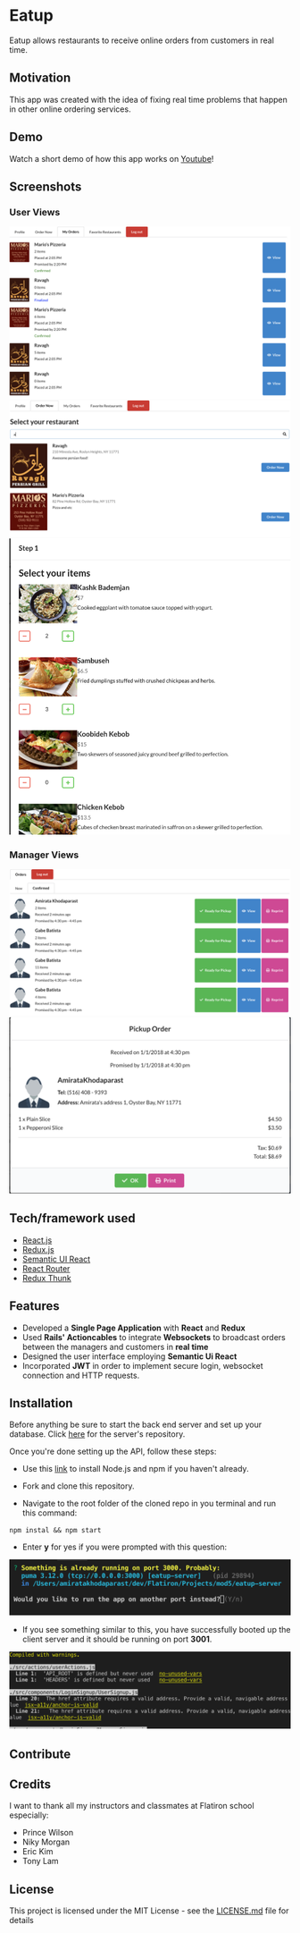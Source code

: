 # Eatup

Eatup allows restaurants to receive online orders from customers in real time.

## Motivation

This app was created with the idea of fixing real time problems that happen in other online ordering services.

## Demo

Watch a short demo of how this app works on [Youtube](https://youtu.be/O9pYRAWddMY)!

## Screenshots

### User Views

![My orders](src/assets/images/readme/user_my_orders.png)
![Searched restaurants](src/assets/images/readme/user_searched_restaurants.png)
![Order: first step](src/assets/images/readme/user_select_items.png)

### Manager Views

![My orders](src/assets/images/readme/manager_my_orders.png)
![View order](src/assets/images/readme/manager_view_order.png)

## Tech/framework used

- [React.js](https://reactjs.org/)
- [Redux.js](https://redux.js.org/)
- [Semantic UI React](https://react.semantic-ui.com/)
- [React Router](https://github.com/ReactTraining/react-router/tree/master/packages/react-router-dom)
- [Redux Thunk](https://github.com/reduxjs/redux-thunk)

## Features

- Developed a **Single Page Application** with **React** and **Redux**
- Used **Rails' Actioncables** to integrate **Websockets** to broadcast orders between the managers and customers in **real time**
- Designed the user interface employing **Semantic Ui React**
- Incorporated **JWT** in order to implement secure login, websocket connection and HTTP requests.

## Installation

Before anything be sure to start the back end server and set up your database. Click [here](http://github.com/amiratak88/eatup-server) for the server's repository.

Once you're done setting up the API, follow these steps:

- Use this [link](https://nodejs.org/en/download/) to install Node.js and npm if you haven't already. 

- Fork and clone this repository.

- Navigate to the root folder of the cloned repo in you terminal and run this command:
```
npm instal && npm start
```
- Enter **y** for yes if you were prompted with this question:

![Port already in use!](src/assets/images/readme/port_already_in_use_prompt.png)

- If you see something similar to this, you have successfully booted up the client server and it should be running on port **3001**.

![Installation Finished](src/assets/images/readme/installation_final_page.png)

## Contribute

## Credits

I want to thank all my instructors and classmates at Flatiron school especially:
- Prince Wilson
- Niky Morgan
- Eric Kim
- Tony Lam

## License

This project is licensed under the MIT License - see the [LICENSE.md](LICENSE.md) file for details